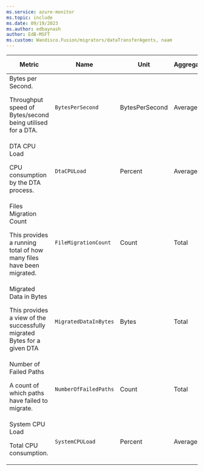 ```yaml
---
ms.service: azure-monitor
ms.topic: include
ms.date: 09/19/2023
ms.author: edbaynash
author: EdB-MSFT
ms.custom: Wandisco.Fusion/migrators/dataTransferAgents, naam
---
```

  
  
|Metric|Name|Unit|Aggregation|Dimensions|Time Grains|DS Export|
|---|---|---|---|---|---|---|
|Bytes per Second.<p><p>Throughput speed of Bytes/second being utilised for a DTA. |`BytesPerSecond` |BytesPerSecond |Average |No Dimensions|PT1M |Yes|
|DTA CPU Load<p><p>CPU consumption by the DTA process. |`DtaCPULoad` |Percent |Average |No Dimensions|PT1M |Yes|
|Files Migration Count<p><p>This provides a running total of how many files have been migrated. |`FileMigrationCount` |Count |Total |No Dimensions|PT1M |Yes|
|Migrated Data in Bytes<p><p>This provides a view of the successfully migrated Bytes for a given DTA |`MigratedDataInBytes` |Bytes |Total |No Dimensions|PT1M |Yes|
|Number of Failed Paths<p><p>A count of which paths have failed to migrate. |`NumberOfFailedPaths` |Count |Total |No Dimensions|PT1M |Yes|
|System CPU Load<p><p>Total CPU consumption. |`SystemCPULoad` |Percent |Average |No Dimensions|PT1M |Yes|